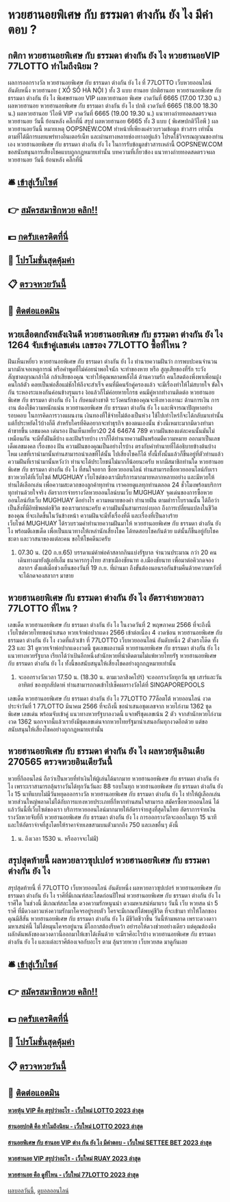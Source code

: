 # หวยฮานอยพิเศษ กับ ธรรมดา ต่างกัน ยัง ไง มีคำตอบ ?
## กติกา หวยฮานอยพิเศษ กับ ธรรมดา ต่างกัน ยัง ไง หวยฮานอยVIP 77LOTTO ทำไมถึงนิยม ?
ผลการออกรางวัล หวยฮานอยพิเศษ กับ ธรรมดา ต่างกัน ยัง ไง ที่ 77LOTTO เว็บหวยออนไลน์ อันดับหนึ่ง หวยฮานอย ( XỔ SỐ HÀ NỘI ) ทั้ง 3 แบบ ฮานอย ปกติฮานอย หวยฮานอยพิเศษ กับ ธรรมดา ต่างกัน ยัง ไง พิเศษฮานอย VIP
ผลหวยฮานอย พิเศษ งวดวันที่ 6665 (17.00 17.30 น.)
ผลหวยฮานอย หวยฮานอยพิเศษ กับ ธรรมดา ต่างกัน ยัง ไง ปกติ งวดวันที่ 6665 (18.00 18.30 น.)
ผลหวยฮานอย วีไอพี VIP งวดวันที่ 6665 (19.00 19.30 น.)
 แนวทางถ่ายทอดสดตรวจผล หวยฮานอย วันนี้ ย้อนหลัง คลิ๊กที่นี่ 
สรุป ผลหวยฮานอย 6665 ทั้ง 3 แบบ ( พิเศษปกติวีไอพี ) ผลหวยฮานอยวันนี้
หมายเหตุ OOPSNEW.COM ทำหน้าที่เพียงแค่รวบรวมข้อมูล ข่าวสาร เท่านั้น ตามที่ได้มีการเผยแพร่ทางอินเตอร์เน็ท และผ่านทางหลายช่องทางอยู่แล้ว โปรดใช้วิจารณญาณของท่านเอง หวยฮานอยพิเศษ กับ ธรรมดา ต่างกัน ยัง ไง ในการรับข้อมูลข่าวสารเหล่านี้ OOPSNEW.COM ขอสนับสนุนการเสี่ยงโชคแบบถูกกฎหมายเท่านั้น
บทความที่เกี่ยวข้อง
แนวทางถ่ายทอดสดตรวจผล หวยฮานอย วันนี้ ย้อนหลัง คลิ๊กที่นี่

## 🛎 [เข้าสู่เว็บไซต์](https://bit.ly/3BG5bNw)
## 👉 [สมัครสมาชิกหวย คลิก!!](https://bit.ly/3BG5bNw)
## 💵 [กดรับเครดิตที่นี่](https://bit.ly/3C3mvgS)
## 👑 [โปรโมชั่นสุดคุ้มค่า](https://bit.ly/3C3mvgS)
## 📋 [ตรวจหวยวันนี้](https://bit.ly/3C3mvgS)
## 📱 [ติดต่อแอดมิน](https://bit.ly/3C3mvgS)

## หวยเสือตกถังพลังเงินดี หวยฮานอยพิเศษ กับ ธรรมดา ต่างกัน ยัง ไง 1264 จับเข้าคู่เลขเด่น เลขรอง 77LOTTO ซื้อที่ไหน ?
ฝันเห็นเหยี่ยว หวยฮานอยพิเศษ กับ ธรรมดา ต่างกัน ยัง ไง ทำนายความฝันว่า การพบปะคนจำนวนมากมักเจอเหตุการณ์ หรือคำพูดที่ไม่ค่อยน่าพอใจนัก จะทำของหาย หรือ สูญเสียของที่รัก ระวังสัญชาตญาณกล้าได้ กล้าเสียของคุณ จะทำให้คุณพลาดพลั้งได้
ด้านความรัก คนโสดต้องพึ่งพาเพื่อนฝูงคนใกล้ตัว คอยเป็นพ่อสื่อแม่ชักให้ถึงจะสำเร็จ คนที่มีคนรักคู่ครองแล้ว จะมีเรื่องทำให้ไม่สบายใจ ขัดใจกัน ระหองระแหงกันค่อนข้างรุนแรง ง้อแล้วก็ไม่ค่อยหายโกรธ คนมีคู่หากทำงานติดต่อ หวยฮานอยพิเศษ กับ ธรรมดา ต่างกัน ยัง ไง กับคนต่างชาติ ระวังคนรักของคุณจะหึงหวงเอานะ
ด้านการเงิน การงาน ต้องใช้ความหนักแน่น หวยฮานอยพิเศษ กับ ธรรมดา ต่างกัน ยัง ไง และพิจารณาปัญหาอย่างรอบคอบ ในการคิดการวางแผนงาน เงินทองที่ใช้จ่ายไม่ต้องเป็นห่วง ใช้ไปเท่าไหร่ก็จะได้กลับมาเท่านั้น แต่ก็ประหยัดไว้บ้างก็ดี สำหรับใครที่คิดอยากจะทำธุรกิจ ของตนเองนั้น ช่วงนี้เหมาะมากมีดวงทำมาค้าขายขึ้น
เลขมงคล เด่นรอง ฝันเห็นเหยี่ยว20 24 64674 789
ความฝันของแต่ละคนนั้นมันไม่เหมือนกัน จะมีทั้งฝันดีบ้าง และฝันร้ายบ้าง เราก็ได้ทำนายความฝันพร้อมตีความหมาย ออกมาเป็นเลขเด็ดเลขมงคล เรื่องของ ฝัน ความฝันของคุณเป็นอย่างไรบ้าง ตรงกับคำทำนายที่ได้อธิบายข้างต้นบ้างไหม เลขที่เรานำมานั้นท่านสามารถนำเลขที่ได้นั้น ไปเสี่ยงโชคก็ได้ ทั้งนี้ทั้งนั้นแล้วก็ขึ้นอยู่ที่ตัวท่านแล้ว ความฝันที่เรานำมานั้นหวังว่า ท่านจะได้ประโยชน์ไม่มากก็น้อยนะครับ
หากมีสมาชิกท่านใด หวยฮานอยพิเศษ กับ ธรรมดา ต่างกัน ยัง ไง ที่สนใจอยาก ซื้อหวยออนไลน์ ท่านสามารถซื้อหวยออนไลน์กับเราชาวหวยได้ที่เว็บไซต์ MUGHUAY เว็บไซต์ของเรามีบริการมากมายหลากหลายอย่าง และมีหวยให้ท่านได้เลือกเล่น เพื่อความสะดวกของลูกค้าทุกท่าน เราคอยดูแลทุกท่านตลอด 24 ชั่วโมงพร้อมบริการทุกท่านด้วยใจจริง
อัตราการจ่ายรางวัลหวยออนไลน์บนเว็บ MUGHUAY
จุดเด่นของการซื้อหวยออนไลน์กับเว็บ MUGHUAY ดีอย่างไร
ความหมายของคำ ทำนายฝัน ตามตำราโบราณนั้น ได้ถือว่าเป็นสิ่งที่มีอิทธิพลต่อชีวิต ของเรามากนะครับ ความฝันนั้นสามารถบ่งบอก ถึงการเปลี่ยนแปลงในชีวิตของคุณ ที่จะเกิดขึ้นในวันข้างหน้า ความฝันจะมีทั้งเรื่องที่ดี และเรื่องที่เป็นลางร้าย เว็บไซต์ MUGHUAY ได้รวบรวมคำทำนายความฝันมาให้ หวยฮานอยพิเศษ กับ ธรรมดา ต่างกัน ยัง ไง พร้อมตีเลขเด็ด เพื่อเป็นแนวทางให้เหล่านักเสี่ยงโชค ได้ทดสอบโชคกันด้วย แต่นั้นก็ขึ้นอยู่กับโชคชะตา และวาสนาของแต่ละคน ขอให้โชคดีนะครับ
1. 07.30 น. (20 ก.ย.​65) บรรดาแม่ค้าพ่อค้าสลากกินแบ่งรัฐบาล จำนวนประมาณ กว่า 20 คน เดินทางมายังตู้เอทีเอ็ม ธนาคารกรุงไทย สาขาเมืองชัยนาท อ.เมืองชัยนาท เพื่อมาต่อคิวกดจองสลากฯ ตั้งแต่เมื่อช่วงเย็นของวันที่ 19 ก.ย. ที่ผ่านมา ถึงขั้นต้องนอนรอกันข้ามคืนด้วยความหวังที่จะได้กดจองสลากฯ มาขาย

## หวยฮานอยพิเศษ กับ ธรรมดา ต่างกัน ยัง ไง อัตราจ่ายหวยลาว 77LOTTO ที่ไหน ?
เลขเด็ด หวยฮานอยพิเศษ กับ ธรรมดา ต่างกัน ยัง ไง ในงวดวันที่ 2 พฤษภาคม 2566 ที่จะถึงนี้ เว็บไซต์หวยไทยขอนำเสนอ หวยเจ้าพ่อปากแดง 2566 เข้าต่อเนื่อง 4 งวดซ้อน หวยฮานอยพิเศษ กับ ธรรมดา ต่างกัน ยัง ไง งวดที่แล้วเข้า ที่ 77LOTTO เว็บหวยออนไลน์ อันดับหนึ่ง 2 ตัวตรงโต๊ด ทั้ง 23 และ 31 ดูหวยเจ้าพ่อปากแดงงวดนี้ ชุดเลขผลงานดี หวยฮานอยพิเศษ กับ ธรรมดา ต่างกัน ยัง ไง แนวทางหวยรัฐบาล เรียกได้ว่าเป้นอีกหนึ่งสำนักหวยที่น่าติดตามไม่แพ้หวยไทยรัฐ หวยฮานอยพิเศษ กับ ธรรมดา ต่างกัน ยัง ไง ทั้งนี้ขอสนับสนุนให้เสี่ยงโชคอย่างถูกกฎหมายเท่านั้น
1. จะออกรางวัลเวลา 17.50 น. (18.30 น. ตามเวลาสิงคโปร์) จะออกรางวัลทุกวัน พุธ เสาร์และวันอาทิตย์ ของทุกสัปดาห์ ท่านสามารถกดเข้าไปเช็คผลรางวัลได้ที่ SINGAPOREPOOLS

เลขเด็ด หวยฮานอยพิเศษ กับ ธรรมดา ต่างกัน ยัง ไง 77LOTTO 77ล็อตโต้ หวยออนไลน์ งวดประจำวันที่ 1 77LOTTO มีนาคม 2566 ที่จะถึงนี้ ขอนำเสนอชุดเลขจาก หวยไก่งาม 1362 ชุดพิเศษ เลขเด่น พร้อมจับเข้าคู่ แนวทางหวยรัฐบาลงวดนี้ แจกฟรีชุดเลขเน้น 2 ตัว จากสำนักหวยไก่งามงวด 1362 นอกจากนี้แล้วเรายังมีชุดเลขเด่นจากหวยไทยรัฐมานำเสนอกันทุกงวดอีกด้วย แต่ขอสนับสนุนให้เสี่ยงโชคอย่างถูกกฎหมายเท่านั้น

## หวยฮานอยพิเศษ กับ ธรรมดา ต่างกัน ยัง ไง ผลหวยหุ้นอินเดีย 270565 ตรวจหวยอินเดียวันนี้
หวยยี่กีออนไลน์ ถือว่าเป็นหวยที่ทำเงินให้ผู้เล่นได้มากมาย หวยฮานอยพิเศษ กับ ธรรมดา ต่างกัน ยัง ไง เพราะเราสามารถลุ้นรางวันได้ทุกวันวันละ 88 รอบในทุก หวยฮานอยพิเศษ กับ ธรรมดา ต่างกัน ยัง ไง 15 นาทีแบบไม่มีวันหยุดออกรางวัล หวยฮานอยพิเศษ กับ ธรรมดา ต่างกัน ยัง ไง ทำให้ผู้เลือกเล่นหวยส่วนใหญ่พลาดไม่ได้กับการแทงหวยประเภทยี่กีหากท่านสนใจสามารถ สมัครซื้อหวยออนไลน์ ได้แล้ววันนี้ที่เว็บไซต์ของเรา บริการหวยออนไลน์มากมายให้อัตราจ่ายสูงที่สุดในไทย
อัตราการจ่ายเงินรางวัลหวยจับยี่กี หวยฮานอยพิเศษ กับ ธรรมดา ต่างกัน ยัง ไง การออกรางวัลจะออกในทุก 15 นาที และให้อัตราจ่าจที่สูงโดยให้ราคาจ่ายเลขสามบนตัวมากถึง 750 และเลขอื่นๆ ดังนี้
1. น. ถึงเวลา 1530 น. หรืออาจจะไม่มี)

## สรุปสุดท้ายนี้ ผลหวยลาวซุปเปอร์ หวยฮานอยพิเศษ กับ ธรรมดา ต่างกัน ยัง ไง
สรุปสุดท้ายนี้ ที่ 77LOTTO เว็บหวยออนไลน์ อันดับหนึ่ง ผลหวยลาวซุปเปอร์ หวยฮานอยพิเศษ กับ ธรรมดา ต่างกัน ยัง ไง ราศีที่มีเกณฑ์สละโสดก่อนปีใหม่ หวยฮานอยพิเศษ กับ ธรรมดา ต่างกัน ยัง ไง ราศีใด ในช่วงนี้ มีเกณฑ์สละโสด ดวงความรักหนุนนำ ดวงมหาเสน่ห์มาแรง วันนี้ เว็บ หวยสด นำ 5 ราศี ที่มีดวงดาวแห่งความรักมาโคจรอยู่รอบตัว ใครจะมีเกณฑ์ได้พบคู่ชีวิต ที่จะเข้ามา ทำให้โลกของคุณมีสีสัน หวยฮานอยพิเศษ กับ ธรรมดา ต่างกัน ยัง ไง มีชีวิตชีวาขึ้น วันนี้ห้ามพลาด เพราะดวงดาวมหาเสน่ห์นี้ ไม่ได้หมุนโคจรอยู่นาน มีโอกาสต้องรีบคว้า อย่ารอให้ดวงช่วยอย่างเดียว แต่คุณต้องดึง ผลักดันพลังของดวงดาวนี้ออกมาให้เขาได้เห็นด้วย จะมีราศีอะไรบ้าง หวยฮานอยพิเศษ กับ ธรรมดา ต่างกัน ยัง ไง และแต่ละราศีต้องเจอกับอะไร ตาม ลุ้นรวยหวย เว็บหวยสด มาดูกันเลย

## 🛎 [เข้าสู่เว็บไซต์](https://bit.ly/3BG5bNw)
## 👉 [สมัครสมาชิกหวย คลิก!!](https://bit.ly/3BG5bNw)
## 💵 [กดรับเครดิตที่นี่](https://bit.ly/3C3mvgS)
## 👑 [โปรโมชั่นสุดคุ้มค่า](https://bit.ly/3C3mvgS)
## 📋 [ตรวจหวยวันนี้](https://bit.ly/3C3mvgS)
## 📱 [ติดต่อแอดมิน](https://bit.ly/3C3mvgS)

#### [หวยหุ้น VIP คือ สรุปว่าอะไร - เว็บใหม่ LOTTO 2023 ล่าสุด](https://atom.io/themes/หวยหุ้น%20vip%20คือ%20สรุปว่าอะไร%20-%20เว็บใหม่%20lotto%202023%20ล่าสุด)
#### [ฮานอยปกติ คือ ทำไมถึงนิยม - เว็บใหม่ LOTTO 2023 ล่าสุด](https://atom.io/themes/ฮานอยปกติ%20คือ%20ทำไมถึงนิยม%20-%20เว็บใหม่%20lotto%202023%20ล่าสุด)
#### [ฮานอยพิเศษ กับ ฮานอย VIP ต่าง กัน ยัง ไง มีคำตอบ - เว็บใหม่ SETTEE BET 2023 ล่าสุด](https://atom.io/themes/ฮานอยพิเศษ%20กับ%20ฮานอย%20vip%20ต่าง%20กัน%20ยัง%20ไง%20มีคำตอบ%20-%20เว็บใหม่%20settee%20bet%202023%20ล่าสุด)
#### [หวยฮานอย VIP สรุปว่าอะไร - เว็บใหม่ RUAY 2023 ล่าสุด](https://atom.io/themes/หวยฮานอย%20vip%20สรุปว่าอะไร%20-%20เว็บใหม่%20ruay%202023%20ล่าสุด)
#### [หวยฮานอย คือ ดูที่ไหน - เว็บใหม่ 77LOTTO 2023 ล่าสุด](https://atom.io/themes/หวยฮานอย%20คือ%20ดูที่ไหน%20-%20เว็บใหม่%2077lotto%202023%20ล่าสุด)

[ผลบอลวันนี้](https://siamsport.tv "ผลบอลวันนี้"), [ดูบอลออนไลน์](https://siamsport.tv/ดูบอลสด "ดูบอลออนไลน์")